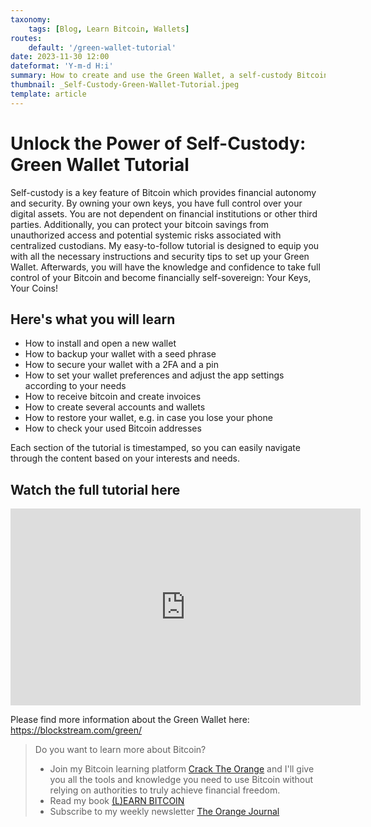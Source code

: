```yaml
---
taxonomy:
    tags: [Blog, Learn Bitcoin, Wallets]
routes:
    default: '/green-wallet-tutorial'
date: 2023-11-30 12:00
dateformat: 'Y-m-d H:i'
summary: How to create and use the Green Wallet, a self-custody Bitcoin and Liquid wallet with advanced security features like 2FA, which makes spending your money without your consent impossible.
thumbnail: _Self-Custody-Green-Wallet-Tutorial.jpeg
template: article 
---
```


# Unlock the Power of Self-Custody: Green Wallet Tutorial
Self-custody is a key feature of Bitcoin which provides financial autonomy and security. By owning your own keys, you have full control over your digital assets. You are not dependent on financial institutions or other third parties. Additionally, you can protect your bitcoin savings from unauthorized access and potential systemic risks associated with centralized custodians.
My easy-to-follow tutorial is designed to equip you with all the necessary instructions and security tips to set up your Green Wallet. Afterwards, you will have the knowledge and confidence to take full control of your Bitcoin and become financially self-sovereign: Your Keys, Your Coins!

## Here's what you will learn
* How to install and open a new wallet
* How to backup your wallet with a seed phrase
* How to secure your wallet with a 2FA and a pin
* How to set your wallet preferences and adjust the app settings according to your needs
* How to receive bitcoin and create invoices
* How to create several accounts and wallets
* How to restore your wallet, e.g. in case you lose your phone
* How to check your used Bitcoin addresses

Each section of the tutorial is timestamped, so you can easily navigate through the content based on your interests and needs.

## Watch the full tutorial here
<iframe width="560" height="315" src="https://www.youtube.com/embed/1vdpmPGBG_8?si=JTgrGekK-bZX2fJq" title="YouTube video player" frameborder="0" allow="accelerometer; autoplay; clipboard-write; encrypted-media; gyroscope; picture-in-picture; web-share" allowfullscreen></iframe>

Please find more information about the Green Wallet here: https://blockstream.com/green/

> Do you want to learn more about Bitcoin? 
> * Join my Bitcoin learning platform [Crack The Orange](https://cracktheorange.com) and I'll give you all the tools and knowledge you need to use Bitcoin without relying on authorities to truly achieve financial freedom. 
> * Read my book [(L)EARN BITCOIN](https://learnbitcoin.link/)
> * Subscribe to my weekly newsletter [The Orange Journal](https://anita.link/news)